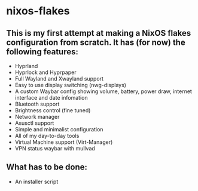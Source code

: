# nixos-flakes
## This is my first attempt at making a NixOS flakes configuration from scratch. It has (for now) the following features: 
- Hyprland
- Hyprlock and Hyprpaper
- Full Wayland and Xwayland support
- Easy to use display switching (nwg-displays)
- A custom Waybar config showing volume, battery, power draw, internet interface and date infomation
- Bluetooth support
- Brightness control (fine tuned)
- Network manager
- Asusctl support
- Simple and minimalist configuration
- All of my day-to-day tools
- Virtual Machine support (Virt-Manager)
- VPN status waybar with mullvad

## What has to be done:
- An installer script
